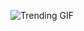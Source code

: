 
<!-- GIF_SECTION -->
![Trending GIF](https://media2.giphy.com/media/v1.Y2lkPThiYjIxNzcyaXVkenl3amVmZnh6cWgwNWU2b2t2aXl3ODd1c2J4NjIwNnF3bm94ZiZlcD12MV9naWZzX3NlYXJjaCZjdD1n/xT9IgzoKnwFNmISR8I/giphy.gif)
<!-- END_GIF_SECTION -->
